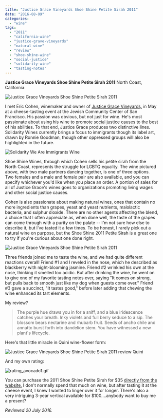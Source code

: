 ```yaml
---
title: "Justice Grace Vineyards Shoe Shine Petite Sirah 2011"
date: "2016-08-09"
categories:
  - "wine"
tags:
  - "2011"
  - "california-wine"
  - "justice-grave-vineyards"
  - "natural-wine"
  - "review"
  - "shoe-shine-wine"
  - "social-justice"
  - "solidarity-wine"
  - "tasting-notes"
---
```


**Justice Grace Vineyards Shoe Shine Petite Sirah 2011** North Coast, California

![Justice Grace Vineyards Shoe Shine Petite Sirah 2011](http://s3.amazonaws.com/thegourmez-wpmedia/2016/08/ShoeShineWine_01-333x500.jpg)

I met Eric Cohen, winemaker and owner of [Justice Grace Vineyards,](http://www.justicegrace.com/) in May at a cheese-tasting event at the Jewish Community Center of San Francisco. His passion was obvious, but not just for wine. He's most passionate about using his wine to promote social justice causes to the best of his abilities. To that end, Justice Grace produces two distinctive lines. Solidarity Wines currently brings a focus to immigrants though its label art, drawn by Ronnie Goodman, though other oppressed groups will also be highlighted in the future.

![Solidarity We Are Immigrants Wine](http://s3.amazonaws.com/thegourmez-wpmedia/2016/08/solidarity.png)

Shoe Shine Wines, through which Cohen sells his petite sirah from the North Coast, represents the struggle for LGBTQ equality. The wine pictured above, with two male partners dancing together, is one of three options. Two females and a male and female pair are also available, and you can specify whichever you'd like when you place an order. A portion of sales for all of Justice Grace's wines goes to organizations promoting living wages and other social justice causes.

Cohen is also passionate about making natural wines, ones that contain no more ingredients than grapes, yeast and yeast nutrients, malolactic bacteria, and sulphur dioxide. There are no other agents affecting the blend, a choice that I often appreciate as, when done well, the taste of the grapes can come through with a purity on the palate -- I'm not sure how else to describe it, but I've tasted it a few times. To be honest, I rarely pick out a natural wine on purpose, but the Shoe Shine 2011 Petite Sirah is a great one to try if you're curious about one done right.

![Justice Grace Vineyards Shoe Shine Petite Sirah 2011](http://s3.amazonaws.com/thegourmez-wpmedia/2016/08/ShoeShineWine_02-358x500.jpg)

Three friends joined me to taste the wine, and we had quite different reactions overall! Friend #1 and I reveled in the nose, which he described as blackberry with night-blooming jasmine. Friend #2 wrinkled his own at the nose, thinking it smelled too acidic. But after drinking the wine, he went on to give one of my favorite tasting notes ever, saying "It comes on strong, but pulls back to smooth just like my dog when guests come over." Friend #3 gave a succinct, "It tastes good," before later adding that chewing the wine enhanced its tart elements.

My review?

> The purple hue draws you in for a sniff, and a blue iridescence catches your breath. Inky violets and full berry seduce to a sip. The blossom bears nectarine and rhubarb fruit. Seeds of ancho chile and annatto burst forth into dandelion stem. You have witnessed a new plant's lifecycle.

Here's that little miracle in Quini wine-flower form:

![Justice Grace Vineyards Shoe Shine Petite Sirah 2011 review Quini](http://s3.amazonaws.com/thegourmez-wpmedia/2016/08/Shoe-Shine-quini-500x324.jpg)

And my own rating:

![rating_avocado1.gif](http://s3.amazonaws.com/thegourmez-wpmedia/2010/11/rating_avocado11.gif)

You can purchase the 2011 Shoe Shine Petite Sirah for $35 [directly from the website.](http://www.justicegrace.com/order-1/) I don't normally spend that much on wine, but after tasting it at the cheese event, I knew I wanted to linger over it for longer. There's also a very intriguing 3-year vertical available for $100….anybody want to buy me a present?

_Reviewed 20 July 2016._
